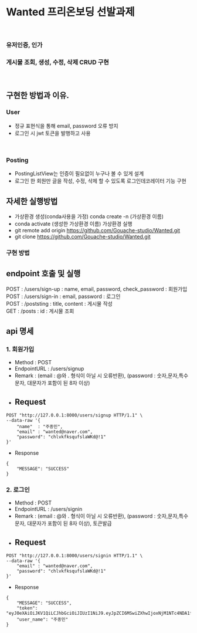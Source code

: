 # Wanted 프리온보딩 선발과제 

<br>

### 유저인증, 인가
### 게시물 조회, 생성, 수정, 삭제 CRUD 구현 <br>

<br>

## 구현한 방법과 이유.

### User
- 정규 표현식을 통해 email, password 오류 방지 
- 로그인 시 jwt 토큰을 발행하고 사용

<br>

### Posting
- PostingListView는 인증이 필요없이 누구나 볼 수 있게 설계 
- 로그인 한 회원만 글을 작성, 수정, 삭제 할 수 있도록 로그인데코레이터 기능 구현

## 자세한 실행방법

- 가상환경 생성(conda사용을 가정) conda create -n (가상환경 이름)
- conda activate (생성한 가상환경 이름) 가상환경 실행
- git remote add origin https://github.com/Gouache-studio/Wanted.git
- git clone https://github.com/Gouache-studio/Wanted.git

### 구현 방법
## endpoint 호출 및 실행

POST : /users/sign-up : name, email, password, check_password : 회원가입 <br>
POST : /users/sign-in	: email, password	                      : 로그인<br>
POST : /poststing	    : title, content	                      : 게시물 작성<br>
GET	 : /posts         : id 		                                : 게시물 조회<br>

## api 명세
### 1. 회원가입

- Method : POST
- EndpointURL : /users/signup
- Remark : (email : @와 . 형식이 아닐 시 오류반환), (password : 숫자,문자,특수문자, 대문자가 포함이 된 8자 이상)
- ## Request

```
POST "http://127.0.0.1:8000/users/signup HTTP/1.1" \
--data-raw '{
    "name"  : "주종민",
    "email" : "wanted@naver.com",
    "password": "chlvkfksqufslaWKd@!1"
}'
```

- Response

```
{
    "MESSAGE": "SUCCESS"
}
```
### 2. 로그인
- Method : POST
- EndpointURL : /users/signin
- Remark : (email : @와 . 형식이 아닐 시 오류반환), (password : 숫자,문자,특수문자, 대문자가 포함이 된 8자 이상), 토큰발급
- ## Request
```
POST "http://127.0.0.1:8000/users/signin HTTP/1.1" \
--data-raw '{
    "email" : "wanted@naver.com",
    "password": "chlvkfksqufslaWKd@!1"
}'
```

- Response
```
{
    "MESSAGE": "SUCCESS",
    "token": "eyJ0eXAiOiJKV1QiLCJhbGciOiJIUzI1NiJ9.eyJpZCI6MSwiZXhwIjoxNjM1NTc4NDA1fQ.yTAZHkPpGhsITwDWJOQG2ztc365z4LVWrJWZEowblds",
    "user_name": "주종민"
}
```

